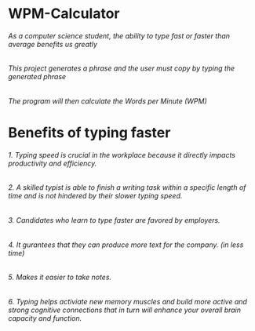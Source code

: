 # **WPM-Calculator**

###### As a computer science student, the ability to type fast or faster than average benefits us greatly
###### This project generates a phrase and the user must copy by typing the generated phrase
###### The program will then calculate the Words per Minute (WPM)

# Benefits of typing faster
###### 1. Typing speed is crucial in the workplace because it directly impacts productivity and efficiency.
###### 2. A skilled typist is able to finish a writing task within a specific length of time and is not hindered by their slower typing speed.
###### 3. Candidates who learn to type faster are favored by employers.
###### 4. It gurantees that they can produce more text for the company. (in less time)
###### 5. Makes it easier to take notes.
###### 6. Typing helps activiate new memory muscles and build more active and strong cognitive connections that in turn will enhance your overall brain capacity and function.
